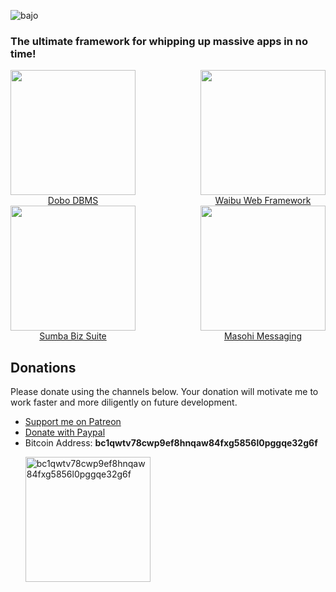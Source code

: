 ![bajo](static/logo.png)

### The ultimate framework for whipping up massive apps in no time!

<p style="display:flex; flex-wrap: wrap; justify-content: space-between; align-items: baseline">
  <a href="https://ardhi.github.io/dobo" style="text-align:center"><img src="https://ardhi.github.io/dobo/static/logo.png" width="200"><br/>Dobo DBMS</a>
  <a href="https://ardhi.github.io/waibu" style="text-align:center"><img src="https://ardhi.github.io/waibu/static/logo.png" width="200"><br/>Waibu Web Framework</a>
  <a href="https://ardhi.github.io/sumba" style="text-align:center"><img src="https://ardhi.github.io/sumba/static/logo.png" width="200"><br/>Sumba Biz Suite</a>
  <a href="https://ardhi.github.io/masohi" style="text-align:center"><img src="https://ardhi.github.io/masohi/static/logo.png" width="200"><br/>Masohi Messaging</a>
</p>

## Donations

Please donate using the channels below. Your donation will motivate me to work faster and more diligently on future development.

- [Support me on Patreon](https://www.patreon.com/bajoframework)
- [Donate with Paypal](https://www.paypal.com/ncp/payment/EWLERL7SCUU64)
- Bitcoin Address: **bc1qwtv78cwp9ef8hnqaw84fxg5856l0pggqe32g6f**
  <p><img alt="bc1qwtv78cwp9ef8hnqaw84fxg5856l0pggqe32g6f" src="static/bitcoin.jpeg" width="200" height="200" /></p>
